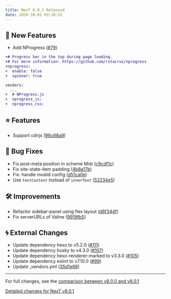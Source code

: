 ```yaml
---
title: NexT 8.0.1 Released
date: 2020-10-01 03:10:53
---
```


## 🌟 New Features

- Add NProgress ([#79](https://github.com/next-theme/hexo-theme-next/pull/79))
```diff
+# Progress bar in the top during page loading.
+# For more information: https://github.com/rstacruz/nprogress
+nprogress:
+  enable: false
+  spinner: true

vendors:
  ...
+  # NProgress.js
+  nprogress_js:
+  nprogress_css:
```

## ⭐ Features

- Support cdnjs ([96c68a9](https://github.com/next-theme/hexo-theme-next/commit/96c68a93211088ec50ab1c324148b24187b73529))

## 🐞 Bug Fixes

- Fix post-meta position in scheme Mist ([c9cdf1c](https://github.com/next-theme/hexo-theme-next/commit/c9cdf1c695fc763be41a167a6f061a233d51a416))
- Fix site-state-item padding ([4b8a17b](https://github.com/next-theme/hexo-theme-next/commit/4b8a17b8e8194508b33c8d0ea7b646568030d411))
- Fix: handle invalid config ([d51ca0e](https://github.com/next-theme/hexo-theme-next/commit/d51ca0e2e8c3c19a4cd0f06bfd24e86e66425a8b))
- Use `textContent` instead of `innerText` ([52234e5](https://github.com/next-theme/hexo-theme-next/commit/52234e5fdaeb59ee4c2e25e0d28a753e7012b589))

## 🛠 Improvements

- Refactor sidebar-panel using flex layout ([d6f344f](https://github.com/next-theme/hexo-theme-next/commit/d6f344fd9d1f5b9d00e5a0e02493889907bc9538))
- Fix serverURLs of Valine ([9919fb5](https://github.com/next-theme/hexo-theme-next/commit/9919fb5c4956315e51d7eeaec32a416f76b06edb))

## 🌀 External Changes

- Update dependency hexo to v5.2.0 ([#111](https://github.com/next-theme/hexo-theme-next/pull/111))
- Update dependency husky to v4.3.0 ([#107](https://github.com/next-theme/hexo-theme-next/pull/107))
- Update dependency hexo-renderer-marked to v3.3.0 ([#105](https://github.com/next-theme/hexo-theme-next/pull/105))
- Update dependency eslint to v7.10.0 ([#99](https://github.com/next-theme/hexo-theme-next/pull/99))
- Update _vendors.yml ([35d1e68](https://github.com/next-theme/hexo-theme-next/commit/35d1e683fde6b0a2d0242aa5aab710e4254f8065))

***

For full changes, see the [comparison between v8.0.0 and v8.0.1](https://github.com/next-theme/hexo-theme-next/compare/v8.0.0...v8.0.1)

[Detailed changes for NexT v8.0.1](https://github.com/next-theme/hexo-theme-next/releases/tag/v8.0.1)
